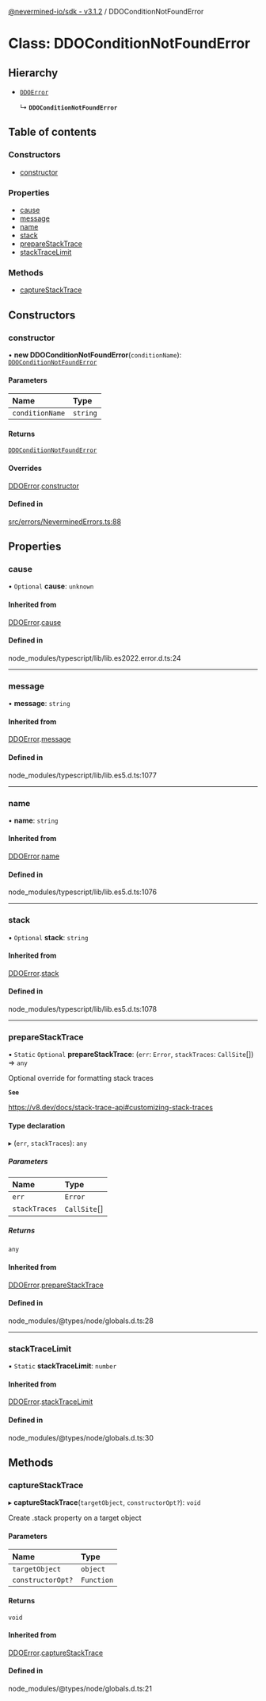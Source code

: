 [@nevermined-io/sdk - v3.1.2](../code-reference.md) / DDOConditionNotFoundError

# Class: DDOConditionNotFoundError

## Hierarchy

- [`DDOError`](DDOError.md)

  ↳ **`DDOConditionNotFoundError`**

## Table of contents

### Constructors

- [constructor](DDOConditionNotFoundError.md#constructor)

### Properties

- [cause](DDOConditionNotFoundError.md#cause)
- [message](DDOConditionNotFoundError.md#message)
- [name](DDOConditionNotFoundError.md#name)
- [stack](DDOConditionNotFoundError.md#stack)
- [prepareStackTrace](DDOConditionNotFoundError.md#preparestacktrace)
- [stackTraceLimit](DDOConditionNotFoundError.md#stacktracelimit)

### Methods

- [captureStackTrace](DDOConditionNotFoundError.md#capturestacktrace)

## Constructors

### constructor

• **new DDOConditionNotFoundError**(`conditionName`): [`DDOConditionNotFoundError`](DDOConditionNotFoundError.md)

#### Parameters

| Name            | Type     |
| :-------------- | :------- |
| `conditionName` | `string` |

#### Returns

[`DDOConditionNotFoundError`](DDOConditionNotFoundError.md)

#### Overrides

[DDOError](DDOError.md).[constructor](DDOError.md#constructor)

#### Defined in

[src/errors/NeverminedErrors.ts:88](https://github.com/nevermined-io/sdk-js/blob/6b4486ecca78fa881cb604506453077da39efd8e/src/errors/NeverminedErrors.ts#L88)

## Properties

### cause

• `Optional` **cause**: `unknown`

#### Inherited from

[DDOError](DDOError.md).[cause](DDOError.md#cause)

#### Defined in

node_modules/typescript/lib/lib.es2022.error.d.ts:24

---

### message

• **message**: `string`

#### Inherited from

[DDOError](DDOError.md).[message](DDOError.md#message)

#### Defined in

node_modules/typescript/lib/lib.es5.d.ts:1077

---

### name

• **name**: `string`

#### Inherited from

[DDOError](DDOError.md).[name](DDOError.md#name)

#### Defined in

node_modules/typescript/lib/lib.es5.d.ts:1076

---

### stack

• `Optional` **stack**: `string`

#### Inherited from

[DDOError](DDOError.md).[stack](DDOError.md#stack)

#### Defined in

node_modules/typescript/lib/lib.es5.d.ts:1078

---

### prepareStackTrace

▪ `Static` `Optional` **prepareStackTrace**: (`err`: `Error`, `stackTraces`: `CallSite`[]) => `any`

Optional override for formatting stack traces

**`See`**

https://v8.dev/docs/stack-trace-api#customizing-stack-traces

#### Type declaration

▸ (`err`, `stackTraces`): `any`

##### Parameters

| Name          | Type         |
| :------------ | :----------- |
| `err`         | `Error`      |
| `stackTraces` | `CallSite`[] |

##### Returns

`any`

#### Inherited from

[DDOError](DDOError.md).[prepareStackTrace](DDOError.md#preparestacktrace)

#### Defined in

node_modules/@types/node/globals.d.ts:28

---

### stackTraceLimit

▪ `Static` **stackTraceLimit**: `number`

#### Inherited from

[DDOError](DDOError.md).[stackTraceLimit](DDOError.md#stacktracelimit)

#### Defined in

node_modules/@types/node/globals.d.ts:30

## Methods

### captureStackTrace

▸ **captureStackTrace**(`targetObject`, `constructorOpt?`): `void`

Create .stack property on a target object

#### Parameters

| Name              | Type       |
| :---------------- | :--------- |
| `targetObject`    | `object`   |
| `constructorOpt?` | `Function` |

#### Returns

`void`

#### Inherited from

[DDOError](DDOError.md).[captureStackTrace](DDOError.md#capturestacktrace)

#### Defined in

node_modules/@types/node/globals.d.ts:21

